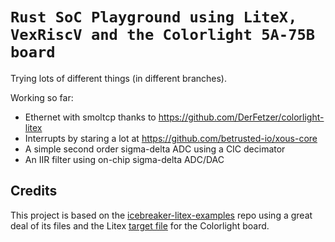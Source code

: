 # `Rust SoC Playground using LiteX, VexRiscV and the Colorlight 5A-75B board`

Trying lots of different things (in different branches).

Working so far:
- Ethernet with smoltcp thanks to https://github.com/DerFetzer/colorlight-litex 
- Interrupts by staring a lot at https://github.com/betrusted-io/xous-core
- A simple second order sigma-delta ADC using a CIC decimator
- An IIR filter using on-chip sigma-delta ADC/DAC

## Credits

This project is based on the [icebreaker-litex-examples][litex-example] repo using a great deal of its files
and the Litex [target file][target] for the Colorlight board.

[team]: https://github.com/DerFetzer
[litex]: https://github.com/enjoy-digital/litex#quick-start-guide
[ecpprog]: https://github.com/gregdavill/ecpprog
[litex-example]: https://github.com/icebreaker-fpga/icebreaker-litex-examples
[colorlight]: http://www.colorlight-led.com/product/colorlight-5a-75e-led-display-receiving-card.html
[target]: https://github.com/litex-hub/litex-boards/blob/master/litex_boards/targets/colorlight_5a_75x.py
[eth_demo]: rust/eth_demo/README.md
